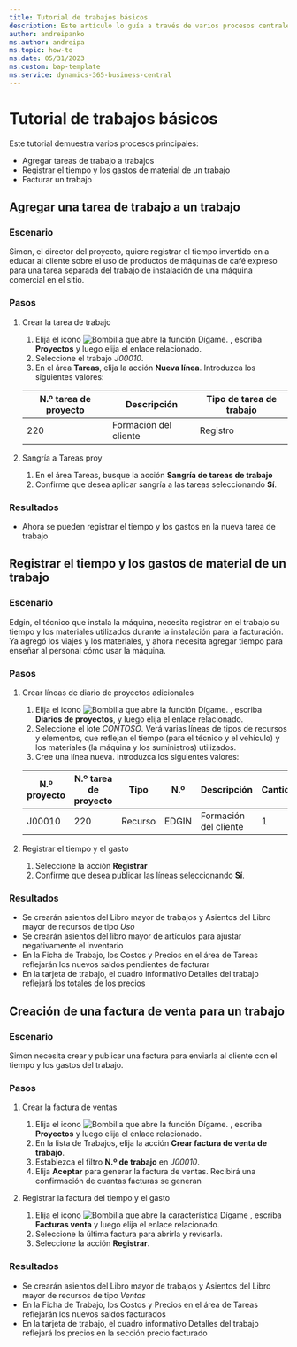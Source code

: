 ```yaml
---
title: Tutorial de trabajos básicos
description: Este artículo lo guía a través de varios procesos centrales en la gestión de proyectos.
author: andreipanko
ms.author: andreipa
ms.topic: how-to
ms.date: 05/31/2023
ms.custom: bap-template
ms.service: dynamics-365-business-central
---
```

# Tutorial de trabajos básicos

Este tutorial demuestra varios procesos principales:

- Agregar tareas de trabajo a trabajos
- Registrar el tiempo y los gastos de material de un trabajo
- Facturar un trabajo

## Agregar una tarea de trabajo a un trabajo

### Escenario  

Simon, el director del proyecto, quiere registrar el tiempo invertido en a educar al cliente sobre el uso de productos de máquinas de café expreso para una tarea separada del trabajo de instalación de una máquina comercial en el sitio.

### Pasos

1. Crear la tarea de trabajo  

    1. Elija el icono ![Bombilla que abre la función Dígame.](../../media/ui-search/search_small.png "Dígame qué desea hacer") , escriba **Proyectos** y luego elija el enlace relacionado.  
    2. Seleccione el trabajo *J00010*.
    3. En el área **Tareas**, elija la acción **Nueva línea**.  Introduzca los siguientes valores:
 
    |N.º tarea de proyecto|Descripción|Tipo de tarea de trabajo|
    |------------|-----------|-------------|  
    |220|Formación del cliente|Registro|

2. Sangría a Tareas proy
   1. En el área Tareas, busque la acción **Sangría de tareas de trabajo**
   2. Confirme que desea aplicar sangría a las tareas seleccionando **Sí**.

### Resultados

 - Ahora se pueden registrar el tiempo y los gastos en la nueva tarea de trabajo

## Registrar el tiempo y los gastos de material de un trabajo

### Escenario  

Edgin, el técnico que instala la máquina, necesita registrar en el trabajo su tiempo y los materiales utilizados durante la instalación para la facturación.  Ya agregó los viajes y los materiales, y ahora necesita agregar tiempo para enseñar al personal cómo usar la máquina.

### Pasos

1. Crear líneas de diario de proyectos adicionales

    1. Elija el icono ![Bombilla que abre la función Dígame.](../../media/ui-search/search_small.png "Dígame qué desea hacer") , escriba **Diarios de proyectos**, y luego elija el enlace relacionado.  
    2. Seleccione el lote *CONTOSO*.  Verá varias líneas de tipos de recursos y elementos, que reflejan el tiempo (para el técnico y el vehículo) y los materiales (la máquina y los suministros) utilizados.
    3. Cree una línea nueva. Introduzca los siguientes valores:
 
    |N.º proyecto|N.º tarea de proyecto|Tipo|N.º|Descripción|Cantidad|
    |-------|------------|----|---|-----------|--------|  
    |J00010|220|Recurso|EDGIN|Formación del cliente|1|

2. Registrar el tiempo y el gasto
   1. Seleccione la acción **Registrar**
   2. Confirme que desea publicar las líneas seleccionando **Sí**.

### Resultados

 - Se crearán asientos del Libro mayor de trabajos y Asientos del Libro mayor de recursos de tipo *Uso*
 - Se crearán asientos del libro mayor de artículos para ajustar negativamente el inventario
 - En la Ficha de Trabajo, los Costos y Precios en el área de Tareas reflejarán los nuevos saldos pendientes de facturar
 - En la tarjeta de trabajo, el cuadro informativo Detalles del trabajo reflejará los totales de los precios

## Creación de una factura de venta para un trabajo

### Escenario  
Simon necesita crear y publicar una factura para enviarla al cliente con el tiempo y los gastos del trabajo.

### Pasos
1. Crear la factura de ventas

    1. Elija el icono ![Bombilla que abre la función Dígame.](../../media/ui-search/search_small.png "Dígame qué desea hacer") , escriba **Proyectos** y luego elija el enlace relacionado.  
    2. En la lista de Trabajos, elija la acción **Crear factura de venta de trabajo**.
    3. Establezca el filtro **N.º de trabajo** en *J00010*.
    4. Elija **Aceptar** para generar la factura de ventas.  Recibirá una confirmación de cuantas facturas se generan

2. Registrar la factura del tiempo y el gasto
   1. Elija el icono ![Bombilla que abre la característica Dígame](../../media/ui-search/search_small.png "Dígame qué desea hacer") , escriba **Facturas venta** y luego elija el enlace relacionado.  
   2. Seleccione la última factura para abrirla y revisarla.
   3. Seleccione la acción **Registrar**.

### Resultados

 - Se crearán asientos del Libro mayor de trabajos y Asientos del Libro mayor de recursos de tipo *Ventas*
 - En la Ficha de Trabajo, los Costos y Precios en el área de Tareas reflejarán los nuevos saldos facturados
 - En la tarjeta de trabajo, el cuadro informativo Detalles del trabajo reflejará los precios en la sección precio facturado
